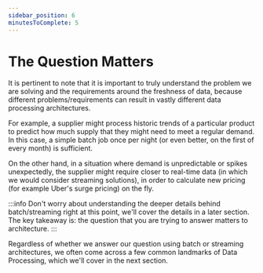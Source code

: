 ```yaml
---
sidebar_position: 6
minutesToComplete: 5
---
```


# The Question Matters
It is pertinent to note that it is important to truly understand the problem we are solving and the requirements around the freshness of data, because different problems/requirements can result in vastly different data processing architectures.

For example, a supplier might process historic trends of a particular product to predict how much supply that they might need to meet a regular demand. In this case, a simple batch job once per night (or even better, on the first of every month) is sufficient. 

On the other hand, in a situation where demand is unpredictable or spikes unexpectedly, the supplier might require closer to real-time data (in which we would consider streaming solutions), in order to calculate new pricing (for example Uber's surge pricing) on the fly.

:::info
Don't worry about understanding the deeper details behind batch/streaming right at this point, we'll cover the details in a later section. The key takeaway is: the question that you are trying to answer matters to architecture.
:::

Regardless of whether we answer our question using batch or streaming architectures, we often come across a few common landmarks of Data Processing, which we'll cover in the next section.